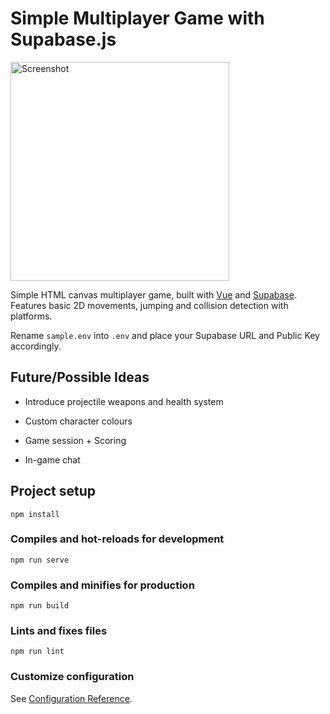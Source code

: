 # Simple Multiplayer Game with Supabase.js

<img width="350" alt="Screenshot" src="https://user-images.githubusercontent.com/19742402/97787294-1bf1df00-1bec-11eb-92bd-30e50b3def52.png">

Simple HTML canvas multiplayer game, built with [Vue](https://vuejs.org/) and [Supabase](https://supabase.io/). Features basic 2D movements, jumping and collision detection with platforms.

Rename `sample.env` into `.env` and place your Supabase URL and Public Key accordingly.

## Future/Possible Ideas

- Introduce projectile weapons and health system

- Custom character colours

- Game session + Scoring

- In-game chat

## Project setup
```
npm install
```

### Compiles and hot-reloads for development
```
npm run serve
```

### Compiles and minifies for production
```
npm run build
```

### Lints and fixes files
```
npm run lint
```

### Customize configuration
See [Configuration Reference](https://cli.vuejs.org/config/).
